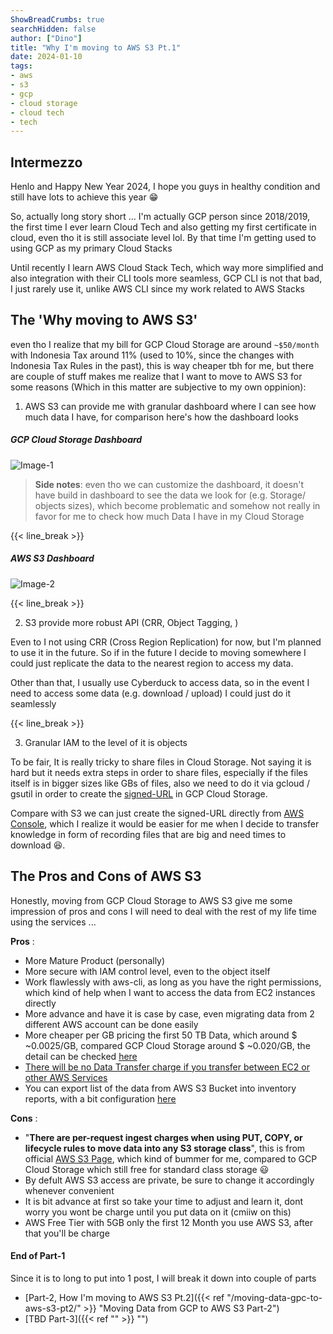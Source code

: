 ```yaml
---
ShowBreadCrumbs: true
searchHidden: false
author: ["Dino"]
title: "Why I'm moving to AWS S3 Pt.1"
date: 2024-01-10
tags: 
- aws
- s3
- gcp
- cloud storage
- cloud tech
- tech
---
```


## Intermezzo

<p style='text-align: justify;'>

Henlo and Happy New Year 2024, I hope you guys in healthy condition and still have lots to achieve this year :grin:

So, actually long story short ...
I'm actually GCP person since 2018/2019, the first time I ever learn Cloud Tech and also getting my first certificate
in cloud, even tho it is still associate level lol. By that time I'm getting used to using GCP as my primary Cloud Stacks

Until recently I learn AWS Cloud Stack Tech, which way more simplified and also integration with their CLI tools more seamless, 
GCP CLI is not that bad, I just rarely use it, unlike AWS CLI since my work related to AWS Stacks

</p>

## The 'Why moving to AWS S3' 

even tho I realize that my bill for GCP Cloud Storage are around `~$50/month` with Indonesia Tax around 11% (used to 10%, 
since the changes with Indonesia Tax Rules in the past), this is way cheaper tbh for me, but there are couple of stuff makes me realize that I want to move to AWS S3 for some reasons (Which in this matter are subjective to my own oppinion):

1. AWS S3 can provide me with granular dashboard where I can see how much data I have, for comparison here's how the dashboard looks

##### GCP Cloud Storage Dashboard
![Image-1](/img/jan-24/moving-data-gcp-to-aws-s3-pt1/image-1.png)

<p style='text-align: justify;'>

> **Side notes**: even tho we can customize the dashboard, it doesn't have build in dashboard to see the data we look for (e.g. Storage/
objects sizes), which become problematic and somehow not really in favor for me to check how much Data I have in my Cloud Storage

</p>
{{< line_break >}}

##### AWS S3 Dashboard
![Image-2](/img/jan-24/moving-data-gcp-to-aws-s3-pt1/image-2.png)

{{< line_break >}}

2. S3 provide more robust API (CRR, Object Tagging, )

<p style='text-align: justify;'>

Even to I not using CRR (Cross Region Replication) for now, but I'm planned to use it in the future.
So if in the future I decide to moving somewhere I could just replicate the data to the nearest region to access my data.

Other than that, I usually use Cyberduck to access data, so in the event I need to access some data (e.g. download / upload) I could 
just do it seamlessly

</p>
{{< line_break >}}

3. Granular IAM to the level of it is objects

<p style='text-align: justify;'>

To be fair, It is really tricky to share files in Cloud Storage. Not saying it is hard but it needs extra steps in order to share files, especially if the files itself is in bigger sizes like GBs of files, also we need to do it via gcloud / gsutil in order to create the [signed-URL](https://cloud.google.com/storage/docs/access-control/signing-urls-with-helpers) in GCP Cloud Storage.

Compare with S3 we can just create the signed-URL directly from [AWS Console](https://docs.aws.amazon.com/AmazonS3/latest/userguide/ShareObjectPreSignedURL.html), which I realize it would be easier for me when I decide to transfer knowledge in form of recording files
that are big and need times to download :laughing:.

</p>

## The Pros and Cons of AWS S3

<p style='text-align: justify;'>

Honestly, moving from GCP Cloud Storage to AWS S3 give me some impression of pros and cons I will need to deal with the rest of my 
life time using the services ...

**Pros** :

- More Mature Product (personally)
- More secure with IAM control level, even to the object itself
- Work flawlessly with aws-cli, as long as you have the right permissions, which kind of help when I want to access the data from EC2 instances directly
- More advance and have it is case by case, even migrating data from 2 different AWS account can be done easily
- More cheaper per GB pricing the first 50 TB Data, which around $ ~0.0025/GB, compared GCP Cloud Storage around $ ~0.020/GB, the detail can be checked [here](https://aws.amazon.com/s3/pricing/)
- [There will be no Data Transfer charge if you transfer between EC2 or other AWS Services](https://arc.net/l/quote/vrotbjcb)
- You can export list of the data from AWS S3 Bucket into inventory reports, with a bit configuration [here](https://docs.aws.amazon.com/AmazonS3/latest/userguide/storage-inventory.html)


**Cons** :

- "**There are per-request ingest charges when using PUT, COPY, or lifecycle rules to move data into any S3 storage class**", this is from official [AWS S3 Page](https://arc.net/l/quote/lipqpept), which kind of bummer for me, compared to GCP Cloud Storage which still free for standard class storage :smiley:
- By defult AWS S3 access are private, be sure to change it accordingly whenever convenient
- It is bit advance at first so take your time to adjust and learn it, dont worry you wont be charge until you put data on it (cmiiw on this)
- AWS Free Tier with 5GB only the first 12 Month you use AWS S3, after that you'll be charge

</p>

#### End of Part-1

Since it is to long to put into 1 post, I will break it down into couple of parts

- [Part-2, How I'm moving to AWS S3 Pt.2]({{< ref "/moving-data-gpc-to-aws-s3-pt2/" >}} "Moving Data from GCP to AWS S3 Part-2")
- [TBD Part-3]({{< ref "" >}} "")
